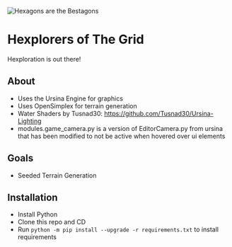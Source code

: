 ![Hexagons are the Bestagons](https://github.com/LyfeOnEdge/OpenCatan/blob/main/Capture.PNG?raw=True)

# Hexplorers of The Grid
 Hexploration is out there!

## About
 - Uses the Ursina Engine for graphics
 - Uses OpenSimplex for terrain generation
 - Water Shaders by Tusnad30: https://github.com/Tusnad30/Ursina-Lighting
 - modules.game_camera.py is a version of EditorCamera.py from ursina that has been modified to not be active when hovered over ui elements


## Goals
 - Seeded Terrain Generation


## Installation
 - Install Python
 - Clone this repo and CD
 - Run `python -m pip install --upgrade -r requirements.txt` to install requirements
